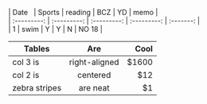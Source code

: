 

| Date   |  Sports  |  reading  |  BCZ  |  YD  |  memo |  
| :---------: | :---------: | :---------: | :---------: | :-------: |  
|      1     | swim  | Y     | Y     | N   | NO 18   |  
  
  
  | Tables        | Are           | Cool  |
| ------------- |:-------------:| -----:|
| col 3 is      | right-aligned | $1600 |
| col 2 is      | centered      |   $12 |
| zebra stripes | are neat      |    $1 |




